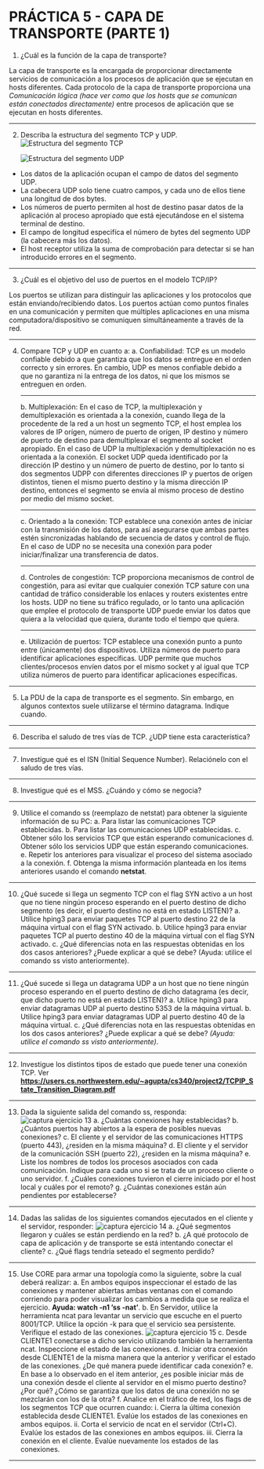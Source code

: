 # PRÁCTICA 5 - CAPA DE TRANSPORTE (PARTE 1)

1. ¿Cuál es la función de la capa de transporte?

La capa de transporte es la encargada de proporcionar directamente servicios de comunicación a los procesos de aplicación que se ejecutan en hosts diferentes.
Cada protocolo de la capa de transporte proporciona una *Comunicación lógica (hace ver como que los hosts que se comunican están conectados directamente)* entre procesos de aplicación que se ejecutan en hosts diferentes.

---
2. Describa la estructura del segmento TCP y UDP.
    ![Estructura del segmento TCP](imgs/segmentoTCP.png)
    
    <!-- TODO completar -->


    ![Estructura del segmento UDP](imgs/segmentoUDP.png)

* Los datos de la aplicación ocupan el campo de datos del segmento UDP.
* La cabecera UDP solo tiene cuatro campos, y cada uno de ellos tiene una longitud de dos bytes.
* Los números de puerto permiten al host de destino pasar datos de la aplicación al proceso apropiado que está ejecutándose en el sistema terminal de destino.
* El campo de longitud especifíca el número de bytes del segmento UDP (la cabecera más los datos).
* El host receptor utiliza la suma de comprobación para detectar si se han introducido errores en el segmento.
  
---
3. ¿Cuál es el objetivo del uso de puertos en el modelo TCP/IP?

Los puertos se utilizan para distinguir las aplicaciones y los protocolos que están enviando/recibiendo datos.
Los puertos actúan como puntos finales en una comunicación y permiten que múltiples aplicaciones en una misma computadora/dispositivo se comuniquen simultáneamente a través de la red.

---
4. Compare TCP y UDP en cuanto a:
    a. Confiabilidad: TCP es un modelo confiable debido a que garantiza que los datos se entregue en el orden correcto y sin errores. En cambio, UDP es menos confiable debido a que no garantiza ni la entrega de los datos, ni que los mismos se entreguen en orden.
    
    ---
    b. Multiplexación: En el caso de TCP, la multiplexación y demultiplexación es orientada a la conexión, cuando llega de la procedente de la red a un host un segmento TCP, el host emplea los valores de IP orígen, número de puerto de orígen, IP destino y número de puerto de destino para demultiplexar el segmento al socket apropiado.
    En el caso de UDP la multiplexación y demultiplexación no es orientada a la conexión. El socket UDP queda identificado por la dirección IP destino y un número de puerto de destino, por lo tanto si dos segmentos UDPP con diferentes direcciones IP y puertos de orígen distintos, tienen el mismo puerto destino y la misma dirección IP destino, entonces el segmento se envía al mismo proceso de destino por medio  del mismo socket.

    ---
    c. Orientado a la conexión: TCP establece una conexión antes de iniciar con la transmisión de los datos, para así asegurarse que ambas partes estén sincronizadas hablando de secuencia de datos y control de flujo. En el caso de UDP no se necesita una conexión para poder iniciar/finalizar una transferencia de datos.
    
    ---
    d. Controles de congestión: TCP proporciona mecanismos de control de congestión, para así evitar que cualquier conexión TCP sature con una cantidad de tráfico considerable los enlaces y routers existentes entre los hosts. UDP no tiene su tráfico regulado, or lo tanto una aplicación que emplee el protocolo de transporte UDP puede enviar los datos que quiera a la velocidad que quiera, durante todo el tiempo que quiera.
    
    ---
    e. Utilización de puertos: TCP establece una conexión punto a punto entre (únicamente) dos dispositivos. Utiliza números de puerto para identificar aplicaciones específicas. UDP permite que muchos clientes/procesos envíen datos por el mismo socket y al igual que TCP utiliza números de puerto para identificar aplicaciones específicas.

---
5. La PDU de la capa de transporte es el segmento. Sin embargo, en algunos contextos suele utilizarse el término datagrama. Indique cuando.

---
6. Describa el saludo de tres vías de TCP. ¿UDP tiene esta característica?

---
7. Investigue qué es el ISN (Initial Sequence Number). Relaciónelo con el saludo de tres vías.

---
8. Investigue qué es el MSS. ¿Cuándo y cómo se negocia?

---
9. Utilice el comando ss (reemplazo de netstat) para obtener la siguiente información de su PC:
    a. Para listar las comunicaciones TCP establecidas.
    b. Para listar las comunicaciones UDP establecidas.
    c. Obtener sólo los servicios TCP que están esperando comunicaciones
    d. Obtener sólo los servicios UDP que están esperando comunicaciones.
    e. Repetir los anteriores para visualizar el proceso del sistema asociado a la conexión.
    f. Obtenga la misma información planteada en los items anteriores usando el comando **netstat**.

---
10. ¿Qué sucede si llega un segmento TCP con el flag SYN activo a un host que no tiene ningún proceso esperando en el puerto destino de dicho segmento (es decir, el puerto destino no está en estado LISTEN)?
    a. Utilice hping3 para enviar paquetes TCP al puerto destino 22 de la máquina virtual con el flag SYN activado.
    b. Utilice hping3 para enviar paquetes TCP al puerto destino 40 de la máquina virtual con el flag SYN activado.
    c. ¿Qué diferencias nota en las respuestas obtenidas en los dos casos anteriores? ¿Puede explicar a qué se debe? (Ayuda: utilice el comando ss visto anteriormente).

---
11. ¿Qué sucede si llega un datagrama UDP a un host que no tiene ningún proceso esperando en el puerto destino de dicho datagrama (es decir, que dicho puerto no está en estado LISTEN)?
    a. Utilice hping3 para enviar datagramas UDP al puerto destino 5353 de la máquina virtual.
    b. Utilice hping3 para enviar datagramas UDP al puerto destino 40 de la máquina virtual.
    c. ¿Qué diferencias nota en las respuestas obtenidas en los dos casos anteriores? ¿Puede explicar a qué se debe? *(Ayuda: utilice el comando ss visto anteriormente)*.

---
12. Investigue los distintos tipos de estado que puede tener una conexión TCP. Ver **https://users.cs.northwestern.edu/~agupta/cs340/project2/TCPIP_State_Transition_Diagram.pdf**

---
13. Dada la siguiente salida del comando ss, responda:
    ![captura ejercicio 13](imgs/ejercicio13.png)
    a. ¿Cuántas conexiones hay establecidas?
    b. ¿Cuántos puertos hay abiertos a la espera de posibles nuevas conexiones?
    c. El cliente y el servidor de las comunicaciones HTTPS (puerto 443), ¿residen en la misma máquina?
    d. El cliente y el servidor de la comunicación SSH (puerto 22), ¿residen en la misma máquina?
    e. Liste los nombres de todos los procesos asociados con cada comunicación. Indique para cada uno si se trata de un proceso cliente o uno servidor.
    f. ¿Cuáles conexiones tuvieron el cierre iniciado por el host local y cuáles por el remoto?
    g. ¿Cuántas conexiones están aún pendientes por establecerse?

---
14. Dadas las salidas de los siguientes comandos ejecutados en el cliente y el servidor, responder:
    ![captura ejercicio 14](imgs/ejercicio14.png)
    a. ¿Qué segmentos llegaron y cuáles se están perdiendo en la red?
    b. ¿A qué protocolo de capa de aplicación y de transporte se está intentando conectar el cliente?
    c. ¿Qué flags tendría seteado el segmento perdido?

---
15. Use CORE para armar una topología como la siguiente, sobre la cual deberá realizar:
    a. En ambos equipos inspeccionar el estado de las conexiones y mantener abiertas ambas ventanas con el comando corriendo para poder visualizar los cambios a medida que se realiza el ejercicio. **Ayuda: watch -n1 ’ss -nat’**.
    b. En Servidor, utilice la herramienta ncat para levantar un servicio que escuche en el puerto 8001/TCP. Utilice la opción -k para que el servicio sea persistente. Verifique el estado de las conexiones.
    ![captura ejercicio 15](imgs/ejercicio15.png)
    c. Desde CLIENTE1 conectarse a dicho servicio utilizando también la herramienta ncat. Inspeccione el estado de las conexiones.
    d. Iniciar otra conexión desde CLIENTE1 de la misma manera que la anterior y verificar el estado de las conexiones. ¿De qué manera puede identificar cada conexión?
    e. En base a lo observado en el item anterior, ¿es posible iniciar más de una conexión desde el cliente al servidor en el mismo puerto destino? ¿Por qué? ¿Cómo se garantiza que los datos de una conexión no se mezclarán con los de la otra?
    f. Analice en el tráfico de red, los flags de los segmentos TCP que ocurren cuando:
        i. Cierra la última conexión establecida desde CLIENTE1. Evalúe los estados de las conexiones en ambos equipos.
        ii. Corta el servicio de ncat en el servidor (Ctrl+C). Evalúe los estados de las conexiones en ambos equipos.
        iii. Cierra la conexión en el cliente. Evalúe nuevamente los estados de las conexiones.

---
